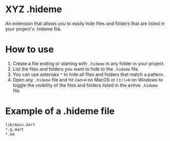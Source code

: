 # XYZ .hideme

An extension that allows you to easily hide files and folders that are listed in your project's .hideme file.

# How to use

1. Create a file ending or starting with `.hideme` in any folder in your project.
2. List the files and folders you want to hide to the `.hideme` file.
3. You can use asterisks `*` to hide all files and folders that match a pattern.
4. Open any `.hideme` file and hit `Cmd+H` on MacOS or `Ctrl+H` on Windows to toggle the visibility of the files and folders listed in the avtive `.hideme` file.

# Example of a .hideme file

```txt
lib/main.dart
*.g.dart
*.md
```